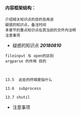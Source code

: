 #### 内容框架结构：
```
介绍相关知识点的目的及用途
疑惑的知识点，备注时间
本章节的重点知识点在其当前的文件内注明
注意事项
```

- 疑惑的知识点
***20180810***
```
fileinput 与 open的区别
argparse 的作用 目的



13.5  此处的终端是指什么

13.6  subprocess

13.7 shutil
```

- 注意事项
```

```